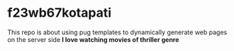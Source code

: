 # f23wb67kotapati
This repo is about using pug templates to dynamically generate web pages on the server side
**I love watching movies of thriller genre**
